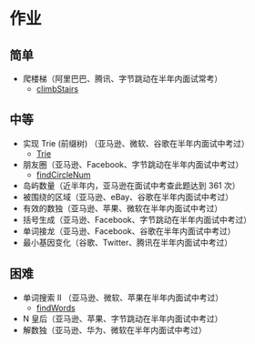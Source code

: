 # 作业

## 简单

* 爬楼梯（阿里巴巴、腾讯、字节跳动在半年内面试常考）
  * [climbStairs](./homework/climbStairs.ts)

## 中等

* 实现 Trie (前缀树) （亚马逊、微软、谷歌在半年内面试中考过）
  * [Trie](./homework/Trie.ts)
* 朋友圈（亚马逊、Facebook、字节跳动在半年内面试中考过）
  * [findCircleNum](./homework/findCircleNum.ts)
* 岛屿数量（近半年内，亚马逊在面试中考查此题达到 361 次）
* 被围绕的区域（亚马逊、eBay、谷歌在半年内面试中考过）
* 有效的数独（亚马逊、苹果、微软在半年内面试中考过）
* 括号生成（亚马逊、Facebook、字节跳动在半年内面试中考过）
* 单词接龙（亚马逊、Facebook、谷歌在半年内面试中考过）
* 最小基因变化（谷歌、Twitter、腾讯在半年内面试中考过）

## 困难

* 单词搜索 II （亚马逊、微软、苹果在半年内面试中考过）
  * [findWords](./homework/findWords.ts)
* N 皇后（亚马逊、苹果、字节跳动在半年内面试中考过）
* 解数独（亚马逊、华为、微软在半年内面试中考过）
